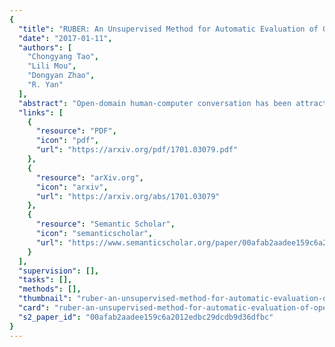```yaml
---
{
  "title": "RUBER: An Unsupervised Method for Automatic Evaluation of Open-Domain Dialog Systems",
  "date": "2017-01-11",
  "authors": [
    "Chongyang Tao",
    "Lili Mou",
    "Dongyan Zhao",
    "R. Yan"
  ],
  "abstract": "Open-domain human-computer conversation has been attracting increasing attention over the past few years. However, there does not exist a standard automatic evaluation metric for open-domain dialog systems; researchers usually resort to human annotation for model evaluation, which is time- and labor-intensive. In this paper, we propose RUBER, a Referenced metric and Unreferenced metric Blended Evaluation Routine, which evaluates a reply by taking into consideration both a groundtruth reply and a query (previous user-issued utterance). Our metric is learnable, but its training does not require labels of human satisfaction. Hence, RUBER is flexible and extensible to different datasets and languages. Experiments on both retrieval and generative dialog systems show that RUBER has a high correlation with human annotation.",
  "links": [
    {
      "resource": "PDF",
      "icon": "pdf",
      "url": "https://arxiv.org/pdf/1701.03079.pdf"
    },
    {
      "resource": "arXiv.org",
      "icon": "arxiv",
      "url": "https://arxiv.org/abs/1701.03079"
    },
    {
      "resource": "Semantic Scholar",
      "icon": "semanticscholar",
      "url": "https://www.semanticscholar.org/paper/00afab2aadee159c6a2012edbc29dcdb9d36dfbc"
    }
  ],
  "supervision": [],
  "tasks": [],
  "methods": [],
  "thumbnail": "ruber-an-unsupervised-method-for-automatic-evaluation-of-open-domain-dialog-systems-thumb.jpg",
  "card": "ruber-an-unsupervised-method-for-automatic-evaluation-of-open-domain-dialog-systems-card.jpg",
  "s2_paper_id": "00afab2aadee159c6a2012edbc29dcdb9d36dfbc"
}
---
```


